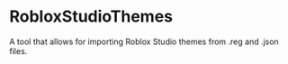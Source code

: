 # RobloxStudioThemes
A tool that allows for importing Roblox Studio themes from .reg and .json files.

